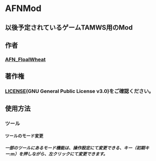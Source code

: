 # AFNMod
## 以後予定されているゲームTAMWS用のMod
## 作者
### [AFN_FloalWheat](https://github.com/FloalWheat)
## 著作権
### [LICENSE](?tab=GPL-3.0-1-ov-file)(GNU General Public License v3.0)をご確認ください。
## 使用方法
### ツール
#### ツールのモード変更
##### 一部のツールにあるモード機能は、操作設定にて変更できる、キー（初期キー:m）を押しながら、左クリックにて変更できます。
 
